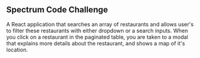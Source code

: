 ## Spectrum Code Challenge

A React application that searches an array of restaurants and allows user's to filter these restaurants with either dropdown or a search inputs. When you click on a restaurant in the paginated table, you are taken to a modal that explains more details about the restaurant, and shows a map of it's location.
